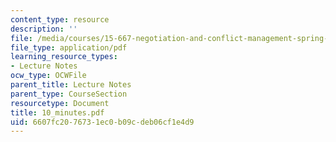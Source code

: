 ```yaml
---
content_type: resource
description: ''
file: /media/courses/15-667-negotiation-and-conflict-management-spring-2001/6607fc2076731ec0b09cdeb06cf1e4d9_10_minutes.pdf
file_type: application/pdf
learning_resource_types:
- Lecture Notes
ocw_type: OCWFile
parent_title: Lecture Notes
parent_type: CourseSection
resourcetype: Document
title: 10_minutes.pdf
uid: 6607fc20-7673-1ec0-b09c-deb06cf1e4d9
---
```

